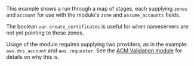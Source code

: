 This example shows a run through a map of stages, each supplying `zones` and `account` for use with the module's `zone` and `assume_accounts` fields.

The boolean `var.create_certificates` is useful for when nameservers are not yet pointing to these zones.

Usage of the module requires supplying two providers, as in the example: `aws.dns_account` and `aws.requester`. See the [ACM Validation module](https://github.com/GuidionOps/terraform-aws-helper-acm-validation) for details on why this is.
